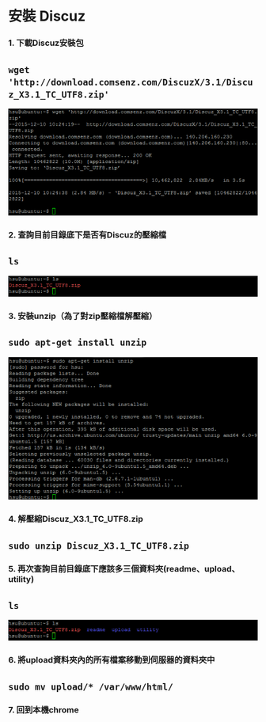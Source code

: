 # **安裝 Discuz**

### 1. 下載Discuz安裝包
## ```wget 'http://download.comsenz.com/DiscuzX/3.1/Discuz_X3.1_TC_UTF8.zip'```
![](../img/inst_part3/part3_1.png)

### 2. 查詢目前目錄底下是否有Discuz的壓縮檔
## ```ls```
![](../img/inst_part3/part3_2.png)

### 3. 安裝unzip（為了對zip壓縮檔解壓縮）
## ```sudo apt-get install unzip```
![](../img/inst_part3/part3_3.png)

### 4. 解壓縮Discuz_X3.1_TC_UTF8.zip
## ```sudo unzip Discuz_X3.1_TC_UTF8.zip```

### 5. 再次查詢目前目錄底下應該多三個資料夾(readme、upload、utility)
## ```ls```
![](../img/inst_part3/part3_4.png)

### 6. 將upload資料夾內的所有檔案移動到伺服器的資料夾中
## ```sudo mv upload/* /var/www/html/```

### 7. 回到本機chrome